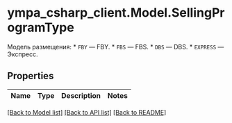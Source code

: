 # ympa_csharp_client.Model.SellingProgramType
Модель размещения:  * `FBY` — FBY. * `FBS` — FBS. * `DBS` — DBS. * `EXPRESS` — Экспресс. 

## Properties

Name | Type | Description | Notes
------------ | ------------- | ------------- | -------------

[[Back to Model list]](../README.md#documentation-for-models) [[Back to API list]](../README.md#documentation-for-api-endpoints) [[Back to README]](../README.md)

